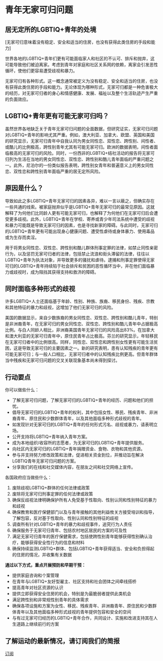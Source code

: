 # 青年无家可归问题

## **居无定所的LGBTIQ+青年的处境**

[无家可归意味着没有稳定、安全和适当的住房，也没有获得此类住房的手段和能力]

世界各地的LGBTIQ+青年们更有可能面临家人和社区的不认可、排斥和抛弃，这可能导致他们被迫离家。考虑到青年对家庭和社区关系网的依赖，离家会引发恶性循环，使他们更容易遭受歧视和暴力。

无家可归有各种形式。这一概念通常被定义为没有稳定、安全和适当的住房，也没有获得此类住房的手段和能力。无论体现为哪种形式，无家可归都是一种危害极大的经历，对无家可归者的身心和情感健康、发展、福祉以及整个生活轨迹产生严重的负面效应。

## **LGBTIQ+青年更有可能无家可归吗？**

虽然世界各地缺乏关于青年无家可归问题的全面数据，但研究证实，无家可归问题对LGBTIQ+青年的影响尤其严重。例如，澳大利亚、加拿大、欧盟、英国和美国的研究显示，无家可归青年中自我认同为男女同性恋、双性恋、跨性别、间性者、或酷儿的比例极高，跨性别青年尤其有可能无家可归。欧洲的数据表明，间性者面临极高的无家可归的风险。同时，一份西非的LGBTIQ+结社活动的报告将无家可归列为生活在当地的男女同性恋、双性恋、跨性别和酷儿青年面临的严重问题之一。此外，尼泊尔的一份类似报告表明，跨性别女青年和普遍意义上的男女同性恋、双性恋和跨性别青年面临严重的居无定所风险。

## **原因是什么？**

导致如此之多LGBTIQ+青年无家可归的因素各异，难以一言以蔽之，但确实存在一些共通的线索。被家庭抛弃似乎是LGBTIQ+青年无家可归的最常见原因。这就解释了为何他们比同龄人更有可能无家可归，也解释了为何他们在无家可归后会遭受更多歧视。此外，LGBTIQ+青年在学校、寄养或青少年司法系统中遭受的歧视和暴力可能既是导致无家可归的因素，也是寻找新家的障碍。与此同时，无家可归的LGBTIQ+青年更有可能出现身心健康问题、遭受性虐待或身体暴力、使用毒品或为生存而卖淫。

用于将男女同性恋、双性恋、跨性别和酷儿群体刑事定罪的法律，如禁止同性亲密行为，以及惩罚无家可归者的法律，包括禁止流浪和街头滞留的法律，往往以LGBTIQ+青年为执法对象，并导致更多的骚扰和虐待。逮捕和刑事定罪使得无家可归的LGBTIQ+青年持续陷于社会排斥和贫困的恶性循环当中，并在他们面临暴力或歧视时，成为阻挡其获得支持和救济的障碍。

## **同时面临多种形式的歧视**

许多LGBTIQ+人士还面临基于年龄、性别、种族、族裔、移民身份、残疾、宗教和其他特征的暴力和歧视，这增加了他们无家可归的风险。

美国的数据显示，来自少数族裔的男女同性恋、双性恋、跨性别和酷儿青年，特别是非洲裔青年，在无家可归的男女同性恋、双性恋、跨性别和酷儿青年中占据极高比例。与白人同龄人相比，非洲裔美国青年无家可归的风险高出83%。在加拿大和澳大利亚的无家可归青年中，原住民青年占比极高。芬兰的研究显示，年轻移民在无家可归者中的比例很高。同样，同性恋、双性恋和跨性别女性更有可能生活贫困，这是导致无家可归的主要因素之一。新的研究表明，患有认知残疾的青年更有可能无家可归；与一般人口相比，无家可归者中的认知残疾比例更高。但青年群体当中残疾和无家可归问题的交叉关联现象基本尚未得到探讨。

## 行动要点

你可以做些什么：

- 了解无家可归问题，了解无家可归的LGBTIQ+青年的经历、问题和他们的担忧。
- 倡导无家可归的LGBTIQ+青年的权利，其中包括女性、移民、残疾青年、非洲裔青年、原住民和少数群体青年，以及其他面临多种形式歧视的青年。
- 如发现针对无家可归的LGBTIQ+青年的任何形式污名、歧视或暴力，请表明立场。
- 公开支持将LGBTIQ+青年纳入青年方案。
- 成为本地组织/收容所的志愿者，为无家可归的LGBTIQ+青年提供服务。
- 向社区内无家可归的LGBTIQ+青年捐赠资金、食物、衣物和其他资源。
- 参与并支持努力修改政策和法律，促进相关资金到位，并推动旨在解决LGBTIQ青年无家可归问题的方案。
- 分享我们的在线和社交媒体内容，在朋友之间和社交网络上宣传。

各国政府应当做些什么：

1. 废除歧视LGBTIQ+群体的任何法律或政策
2. 废除将无家可归刑事定罪的任何法律或政策
3. 确保反歧视法律明确保护所有人免受基于性取向、性别认同和性别特征的暴力和歧视
4. 确保教育和医疗保健部门以及与青年接触的其他利益攸关方接受培训和指导，了解包容，反对基于性取向、性别认同和性别特征的歧视
5. 调查所有针对LGBTIQ+青年的暴力和歧视事件，追究行为人责任
6. 确保服务于无家可归青年、包括农村地区居民的方案的可及性
7. 满足无家可归青年的医疗保健需求，包括使跨性别青年能够获得性别确认治疗，能够获得安全性行为的信息和材料
8. 确保持续监测LGBTIQ+群体、包括LGBTIQ+青年获得适当、安全和负担得起的住房的情况，并收集有关数据

**通过以下方式，重点开展预防和早期干预：**

- 提供家庭咨询和个案管理
- 在青年与LGBTIQ+友好型雇主、社区支持和社会团体之间牵线搭桥
- 提高青年对社区资源的认识
- 提供立即获得安全住房的机会，特别是为最脆弱者提供此类机会
- 满足跨性别和非常规性别青年的具体需求
- 确保各项设施和方案为女性、移民、残疾青年、非洲裔青年、原住民和少数群体青年以及其他面临多种形式歧视的青年提供包容和安全的空间
- 与有过无家可归经历的LGBTIQ+青年合作，共同设计、实施和改进支持其在人生道路上继续前行的方案

## 了解运动的最新情况，请订阅我们的简报

[订阅](#)
<!-- tcd_original_link https://www.unfe.org/zh/pt/know-the-facts/challenges-solutions/youth-homelessness -->

